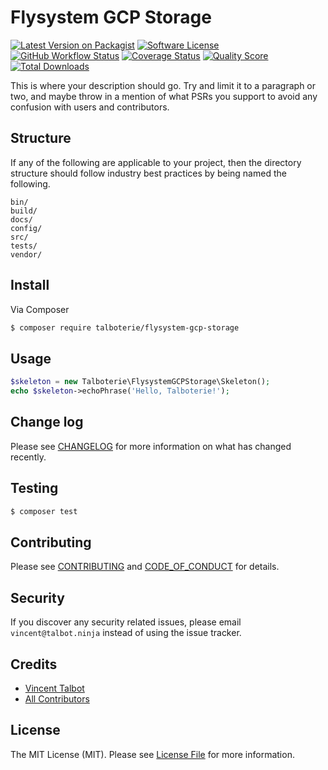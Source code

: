 # Flysystem GCP Storage

[![Latest Version on Packagist][ico-version]][link-packagist]
[![Software License][ico-license]](LICENSE.md)
[![GitHub Workflow Status][ico-github]][link-github]
[![Coverage Status][ico-codecov]][link-codecov]
[![Quality Score][ico-code-quality]][link-code-quality]
[![Total Downloads][ico-downloads]][link-downloads]

This is where your description should go. Try and limit it to a paragraph or two, and maybe throw in a mention of what
PSRs you support to avoid any confusion with users and contributors.

## Structure

If any of the following are applicable to your project, then the directory structure should follow industry best practices by being named the following.

```
bin/        
build/
docs/
config/
src/
tests/
vendor/
```


## Install

Via Composer

``` bash
$ composer require talboterie/flysystem-gcp-storage
```

## Usage

``` php
$skeleton = new Talboterie\FlysystemGCPStorage\Skeleton();
echo $skeleton->echoPhrase('Hello, Talboterie!');
```

## Change log

Please see [CHANGELOG](CHANGELOG.md) for more information on what has changed recently.

## Testing

``` bash
$ composer test
```

## Contributing

Please see [CONTRIBUTING](.github/CONTRIBUTING.md) and [CODE_OF_CONDUCT](.github/CODE_OF_CONDUCT.md) for details.

## Security

If you discover any security related issues, please email `vincent@talbot.ninja` instead of using the issue tracker.

## Credits

- [Vincent Talbot][link-author]
- [All Contributors][link-contributors]

## License

The MIT License (MIT). Please see [License File](LICENSE.md) for more information.

[ico-version]: https://img.shields.io/packagist/v/talboterie/flysystem-gcp-storage.svg?style=flat-square
[ico-license]: https://img.shields.io/badge/license-MIT-brightgreen.svg?style=flat-square
[ico-github]: https://img.shields.io/github/workflow/status/talboterie/flysystem-gcp-storage/run-tests?style=flat-square
[ico-codecov]: https://img.shields.io/codecov/c/gh/talboterie/flysystem-gcp-storage?style=flat-square
[ico-code-quality]: https://img.shields.io/scrutinizer/g/talboterie/flysystem-gcp-storage.svg?style=flat-square
[ico-downloads]: https://img.shields.io/packagist/dt/talboterie/flysystem-gcp-storage.svg?style=flat-square

[link-packagist]: https://packagist.org/packages/talboterie/flysystem-gcp-storage
[link-github]: https://github.com/talboterie/flysystem-gcp-storage/actions
[link-codecov]: https://codecov.io/gh/talboterie/flysystem-gcp-storage
[link-code-quality]: https://scrutinizer-ci.com/g/talboterie/flysystem-gcp-storage
[link-downloads]: https://packagist.org/packages/talboterie/flysystem-gcp-storage
[link-author]: https://github.com/vtalbot
[link-contributors]: ../../contributors
